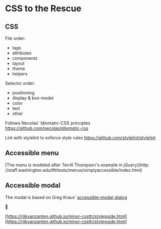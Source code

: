 # CSS to the Rescue

## CSS

File order:
- tags
- attributes
- components
- layout
- theme
- helpers

Selector order:
- positioning
- display & box-model
- color
- text
- other

Follows Necolas' Idiomatic-CSS principles
https://github.com/necolas/idiomatic-css

Lint with stylelint to enforce style rules
https://github.com/stylelint/stylelint

## Accessible menu
[The menu is modeled after Terrill Thompson's example in jQuery](http: //staff.washington.edu/tft/tests/menus/simplyaccessible/index.html)

## Accessible modal
The modal is based on Greg Kraus' [accessible-modal-dialog](https://github.com/gdkraus/accessible-modal-dialog/blob/master/index.html)

🎉

[https://rijkvanzanten.github.io/minor-cssttr/styleguide.html](https://rijkvanzanten.github.io/minor-cssttr/styleguide.html)
